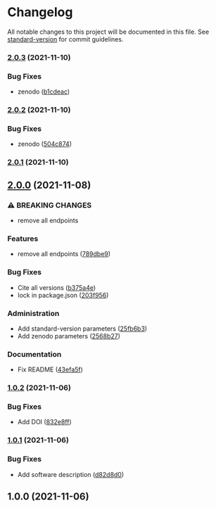 # Changelog

All notable changes to this project will be documented in this file. See [standard-version](https://github.com/conventional-changelog/standard-version) for commit guidelines.

### [2.0.3](https://github.com/chasset/sbm/compare/v2.0.2...v2.0.3) (2021-11-10)


### Bug Fixes

* zenodo ([b1cdeac](https://github.com/chasset/sbm/commit/b1cdeacc75421650b5a871e3f7c72ef7cd7c827c))

### [2.0.2](https://github.com/chasset/sbm/compare/v2.0.1...v2.0.2) (2021-11-10)


### Bug Fixes

* zenodo ([504c874](https://github.com/chasset/sbm/commit/504c8745ac78c9660468052d1e63138cf850bcf7))

### [2.0.1](https://github.com/chasset/sbm/compare/v2.0.0...v2.0.1) (2021-11-10)

## [2.0.0](https://github.com/chasset/sbm/compare/v1.0.2...v2.0.0) (2021-11-08)


### ⚠ BREAKING CHANGES

* remove all endpoints

### Features

* remove all endpoints ([789dbe9](https://github.com/chasset/sbm/commit/789dbe9a24a8dbff28e1043e2c0dd4c630df7ece))


### Bug Fixes

* Cite all versions ([b375a4e](https://github.com/chasset/sbm/commit/b375a4e32fee17b5f518daf4b3d34d3d41a175b8))
* lock in package.json ([203f956](https://github.com/chasset/sbm/commit/203f956d47bfca5ae28a70302e6fc5597bd5fe8f))


### Administration

* Add standard-version parameters ([25fb6b3](https://github.com/chasset/sbm/commit/25fb6b39eb28bcdad5a121df7a0339be6c0ccab7))
* Add zenodo parameters ([2568b27](https://github.com/chasset/sbm/commit/2568b2700055635112758bc50f88a555ddacc95a))


### Documentation

* Fix README ([43efa5f](https://github.com/chasset/sbm/commit/43efa5fccf5de3a61f73cf900cd3ca7a29ee6c79))

### [1.0.2](https://github.com/chasset/sbm/compare/v1.0.1...v1.0.2) (2021-11-06)

### Bug Fixes

- Add DOI ([832e8ff](https://github.com/chasset/sbm/commit/832e8ff80aefd0f2bf48011609404ba39950eef0))

### [1.0.1](https://github.com/chasset/sbm/compare/v1.0.0...v1.0.1) (2021-11-06)

### Bug Fixes

- Add software description ([d82d8d0](https://github.com/chasset/sbm/commit/d82d8d0f9e3af6c5c751e55eecfcf0fb67de8a0e))

## 1.0.0 (2021-11-06)
